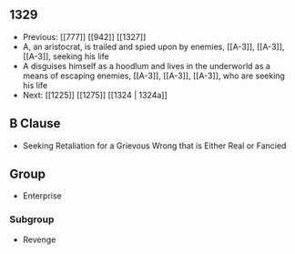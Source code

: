 ## 1329
- Previous: [[777]] [[942]] [[1327]] 
- A, an aristocrat, is trailed and spied upon by enemies, [[A-3]], [[A-3]], [[A-3]], seeking his life
- A disguises himself as a hoodlum and lives in the underworld as a means of escaping enemies, [[A-3]], [[A-3]], [[A-3]], who are seeking his life
- Next: [[1225]] [[1275]] [[1324 | 1324a]] 

## B Clause
- Seeking Retaliation for a Grievous Wrong that is Either Real or Fancied

## Group
- Enterprise

### Subgroup
- Revenge

